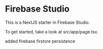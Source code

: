 # Firebase Studio

This is a NextJS starter in Firebase Studio.

To get started, take a look at src/app/page.tsx.


added firebase firstore persistence
